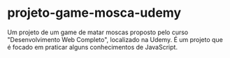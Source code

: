 # projeto-game-mosca-udemy
Um projeto de um game de matar moscas proposto pelo curso "Desenvolvimento Web Completo", localizado na Udemy. É um projeto que é focado em praticar alguns conhecimentos de JavaScript.
